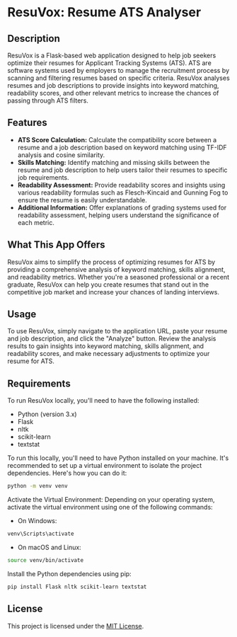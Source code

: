 # ResuVox: Resume ATS Analyser

## Description
ResuVox is a Flask-based web application designed to help job seekers optimize their resumes for Applicant Tracking Systems (ATS). ATS are software systems used by employers to manage the recruitment process by scanning and filtering resumes based on specific criteria. ResuVox analyses resumes and job descriptions to provide insights into keyword matching, readability scores, and other relevant metrics to increase the chances of passing through ATS filters.

## Features
- **ATS Score Calculation:** Calculate the compatibility score between a resume and a job description based on keyword matching using TF-IDF analysis and cosine similarity.
- **Skills Matching:** Identify matching and missing skills between the resume and job description to help users tailor their resumes to specific job requirements.
- **Readability Assessment:** Provide readability scores and insights using various readability formulas such as Flesch-Kincaid and Gunning Fog to ensure the resume is easily understandable.
- **Additional Information:** Offer explanations of grading systems used for readability assessment, helping users understand the significance of each metric.

## What This App Offers
ResuVox aims to simplify the process of optimizing resumes for ATS by providing a comprehensive analysis of keyword matching, skills alignment, and readability metrics. Whether you're a seasoned professional or a recent graduate, ResuVox can help you create resumes that stand out in the competitive job market and increase your chances of landing interviews.

## Usage
To use ResuVox, simply navigate to the application URL, paste your resume and job description, and click the "Analyze" button. Review the analysis results to gain insights into keyword matching, skills alignment, and readability scores, and make necessary adjustments to optimize your resume for ATS.

## Requirements
To run ResuVox locally, you'll need to have the following installed:
- Python (version 3.x)
- Flask
- nltk
- scikit-learn
- textstat

To run this locally, you'll need to have Python installed on your machine. It's recommended to set up a virtual environment to isolate the project dependencies. Here's how you can do it:
```bash
python -m venv venv
```
Activate the Virtual Environment: Depending on your operating system, activate the virtual environment using one of the following commands:
- On Windows:
```bash
venv\Scripts\activate
```

- On macOS and Linux:
 ```bash
source venv/bin/activate
```

Install the Python dependencies using pip:
```bash
pip install Flask nltk scikit-learn textstat
```

## License
This project is licensed under the [MIT License](LICENSE).


